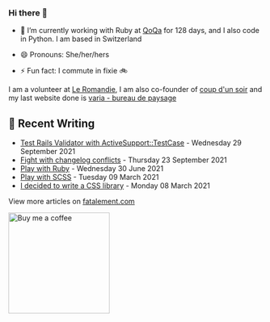 ### Hi there 👋

<!--
**dianedelallee/dianedelallee** is a ✨ _special_ ✨ repository because its `README.md` (this file) appears on your GitHub profile.
-->

- 🔭 I’m currently working with Ruby at [QoQa](https://www.qoqa.ch/fr) for <!-- qoqa_days starts -->128<!-- qoqa_days ends --> days, and I also code in Python. I am based in Switzerland 

- 😄 Pronouns: She/her/hers
- ⚡ Fun fact: I commute in fixie 🚲

I am a volunteer at [Le Romandie](https://www.leromandie.ch/), I am also co-founder of [coup d'un soir](https://www.coup-dun-soir.ch/actualites) and my last website done is  [varia - bureau de paysage](https://www.varia-paysage.ch/)

## 📝 Recent Writing

<!-- writing starts -->
* [Test Rails Validator with ActiveSupport::TestCase](https://fatalement.com//posts/test-rails-validator/) - Wednesday 29 September 2021
* [Fight with changelog conflicts](https://fatalement.com//posts/changelog-conflict/) - Thursday 23 September 2021
* [Play with Ruby](https://fatalement.com//posts/play-with-ruby/) - Wednesday 30 June 2021
* [Play with SCSS](https://fatalement.com//posts/scss-tips/) - Tuesday 09 March 2021
* [I decided to write a CSS library](https://fatalement.com//posts/why-i-wrote-a-css-lib/) - Monday 08 March 2021
<!-- writing ends -->

View more articles on [fatalement.com](https://fatalement.com)

<a href="https://www.buymeacoffee.com/dianedelallee" target="_blank"><img src="https://fatalement.com/assets/img/sample/buy_coffee.png" width="200" alt="Buy me a coffee"></a>
